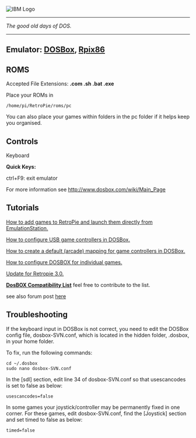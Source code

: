 ![IBM Logo](http://upload.wikimedia.org/wikipedia/commons/thumb/5/51/IBM_logo.svg/320px-IBM_logo.svg.png)
***
_The good old days of DOS._
***
## Emulator: [DOSBox](http://www.dosbox.com/), [Rpix86](http://rpix86.patrickaalto.com/)

## ROMS
Accepted File Extensions: **.com .sh .bat .exe**

Place your ROMs in 
```
/home/pi/RetroPie/roms/pc
```
You can also place your games within folders in the pc folder if it helps keep you organised.

## Controls

Keyboard

**Quick Keys:**

ctrl+F9: exit emulator

For more information see http://www.dosbox.com/wiki/Main_Page

## Tutorials

[How to add games to RetroPie and launch them directly from EmulationStation.](http://dosonthepi.blogspot.co.uk/2015/01/run-dos-games-in-retropie_15.html#add-dosgames)

[How to configure USB game controllers in DOSBox.](http://dosonthepi.blogspot.co.uk/2015/01/configure-game-controllers-in-dosbox_29.html)

[How to create a default (arcade) mapping for game controllers in DOSBox.](http://dosonthepi.blogspot.co.uk/2015/02/default-arcade-mapping-for-dosbox.html)

[How to configure DOSBOX for individual games.](http://dosonthepi.blogspot.co.uk/2015/02/dosbox-configuration-for-individual.html)

[Update for Retropie 3.0.](http://dosonthepi.blogspot.co.uk/2015/04/retropie-30-update.html)

[**DosBOX Compatibility List**](https://docs.google.com/spreadsheets/d/1Tx5k3F0_AO6w00WrXULMBSUTRhtLyIhHI8Wz8GuqLfQ/edit?usp=sharing) feel free to contribute to the list. 

see also forum post [here](http://blog.petrockblock.com/forums/topic/resource-dosbox-compatibility-list/)

## Troubleshooting

If the keyboard input in DOSBox is not correct, you need to edit the DOSBox config file, dosbox-SVN.conf, which is located in the hidden folder, .dosbox, in your home folder.

To fix, run the following commands:

    cd ~/.dosbox
    sudo nano dosbox-SVN.conf

In the [sdl] section, edit line 34 of dosbox-SVN.conf so that usescancodes is set to false as below:

    usescancodes=false

In some games your joystick/controller may be permanently fixed in one corner. For these games, edit dosbox-SVN.conf, find the [Joystick] section and set timed to false as below:

    timed=false